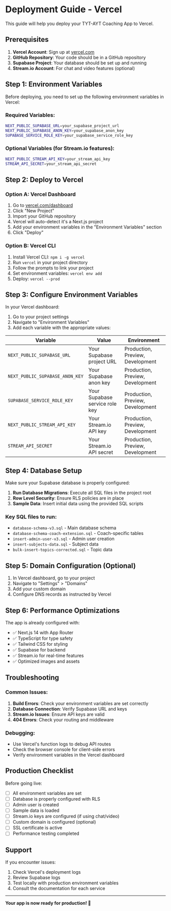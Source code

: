 # Deployment Guide - Vercel

This guide will help you deploy your TYT-AYT Coaching App to Vercel.

## Prerequisites

1. **Vercel Account**: Sign up at [vercel.com](https://vercel.com)
2. **GitHub Repository**: Your code should be in a GitHub repository
3. **Supabase Project**: Your database should be set up and running
4. **Stream.io Account**: For chat and video features (optional)

## Step 1: Environment Variables

Before deploying, you need to set up the following environment variables in Vercel:

### Required Variables:
```bash
NEXT_PUBLIC_SUPABASE_URL=your_supabase_project_url
NEXT_PUBLIC_SUPABASE_ANON_KEY=your_supabase_anon_key
SUPABASE_SERVICE_ROLE_KEY=your_supabase_service_role_key
```

### Optional Variables (for Stream.io features):
```bash
NEXT_PUBLIC_STREAM_API_KEY=your_stream_api_key
STREAM_API_SECRET=your_stream_api_secret
```

## Step 2: Deploy to Vercel

### Option A: Vercel Dashboard
1. Go to [vercel.com/dashboard](https://vercel.com/dashboard)
2. Click "New Project"
3. Import your GitHub repository
4. Vercel will auto-detect it's a Next.js project
5. Add your environment variables in the "Environment Variables" section
6. Click "Deploy"

### Option B: Vercel CLI
1. Install Vercel CLI: `npm i -g vercel`
2. Run `vercel` in your project directory
3. Follow the prompts to link your project
4. Set environment variables: `vercel env add`
5. Deploy: `vercel --prod`

## Step 3: Configure Environment Variables

In your Vercel dashboard:
1. Go to your project settings
2. Navigate to "Environment Variables"
3. Add each variable with the appropriate values:

| Variable | Value | Environment |
|----------|-------|-------------|
| `NEXT_PUBLIC_SUPABASE_URL` | Your Supabase project URL | Production, Preview, Development |
| `NEXT_PUBLIC_SUPABASE_ANON_KEY` | Your Supabase anon key | Production, Preview, Development |
| `SUPABASE_SERVICE_ROLE_KEY` | Your Supabase service role key | Production, Preview, Development |
| `NEXT_PUBLIC_STREAM_API_KEY` | Your Stream.io API key | Production, Preview, Development |
| `STREAM_API_SECRET` | Your Stream.io API secret | Production, Preview, Development |

## Step 4: Database Setup

Make sure your Supabase database is properly configured:

1. **Run Database Migrations**: Execute all SQL files in the project root
2. **Row Level Security**: Ensure RLS policies are in place
3. **Sample Data**: Insert initial data using the provided SQL scripts

### Key SQL files to run:
- `database-schema-v3.sql` - Main database schema
- `database-schema-coach-extension.sql` - Coach-specific tables
- `insert-admin-user-v3.sql` - Admin user creation
- `insert-subjects-data.sql` - Subject data
- `bulk-insert-topics-corrected.sql` - Topic data

## Step 5: Domain Configuration (Optional)

1. In Vercel dashboard, go to your project
2. Navigate to "Settings" > "Domains"
3. Add your custom domain
4. Configure DNS records as instructed by Vercel

## Step 6: Performance Optimizations

The app is already configured with:
- ✅ Next.js 14 with App Router
- ✅ TypeScript for type safety
- ✅ Tailwind CSS for styling
- ✅ Supabase for backend
- ✅ Stream.io for real-time features
- ✅ Optimized images and assets

## Troubleshooting

### Common Issues:

1. **Build Errors**: Check your environment variables are set correctly
2. **Database Connection**: Verify Supabase URL and keys
3. **Stream.io Issues**: Ensure API keys are valid
4. **404 Errors**: Check your routing and middleware

### Debugging:
- Use Vercel's function logs to debug API routes
- Check the browser console for client-side errors
- Verify environment variables in the Vercel dashboard

## Production Checklist

Before going live:
- [ ] All environment variables are set
- [ ] Database is properly configured with RLS
- [ ] Admin user is created
- [ ] Sample data is loaded
- [ ] Stream.io keys are configured (if using chat/video)
- [ ] Custom domain is configured (optional)
- [ ] SSL certificate is active
- [ ] Performance testing completed

## Support

If you encounter issues:
1. Check Vercel's deployment logs
2. Review Supabase logs
3. Test locally with production environment variables
4. Consult the documentation for each service

---

**Your app is now ready for production! 🚀** 